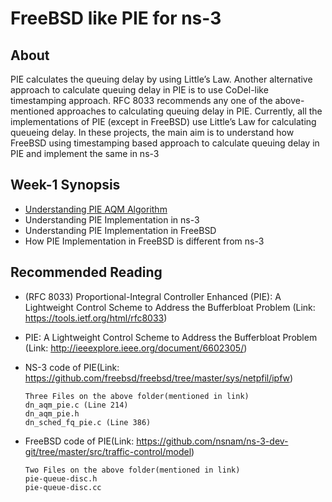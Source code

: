 #  FreeBSD like PIE for ns-3

## About

PIE calculates the queuing delay by using Little’s Law. Another alternative approach to
calculate queuing delay in PIE is to use CoDel-like timestamping approach. RFC 8033
recommends any one of the above-mentioned approaches to calculating queuing delay in PIE.
Currently, all the implementations of PIE (except in FreeBSD) use Little’s Law for calculating
queueing delay. In these projects, the main aim is to understand how FreeBSD using
timestamping based approach to calculate queuing delay in PIE and implement the same in
ns-3

## Week-1 Synopsis
* [ Understanding PIE AQM Algorithm ](https://github.com/siddeshlc8/freebsd-pie-in-ns3/wiki/Week-1-Synopsis#pie-proportional-integral-controller-enhanced)
* Understanding PIE Implementation in ns-3
* Understanding PIE Implementation in FreeBSD
* How PIE Implementation in FreeBSD is different from ns-3

## Recommended Reading
- (RFC 8033) Proportional-Integral Controller Enhanced (PIE): A Lightweight Control
Scheme to Address the Bufferbloat Problem (Link: https://tools.ietf.org/html/rfc8033)
- PIE: A Lightweight Control Scheme to Address the Bufferbloat Problem (Link:
http://ieeexplore.ieee.org/document/6602305/)
- NS-3 code of PIE(Link: https://github.com/freebsd/freebsd/tree/master/sys/netpfil/ipfw)
      
      Three Files on the above folder(mentioned in link)
      dn_aqm_pie.c (Line 214)
      dn_aqm_pie.h
      dn_sched_fq_pie.c (Line 386)
- FreeBSD code of PIE(Link: https://github.com/nsnam/ns-3-dev-git/tree/master/src/traffic-control/model)
      
      Two Files on the above folder(mentioned in link)
      pie-queue-disc.h
      pie-queue-disc.cc


